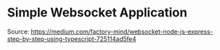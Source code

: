 # Simple Websocket Application

Source: https://medium.com/factory-mind/websocket-node-js-express-step-by-step-using-typescript-725114ad5fe4
